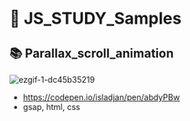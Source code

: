 # 🚀 JS_STUDY_Samples

## 📚 Parallax_scroll_animation

![ezgif-1-dc45b35219](https://user-images.githubusercontent.com/98295182/219847762-c555dbab-1ce7-41f7-823d-c48546244285.gif)


- https://codepen.io/isladjan/pen/abdyPBw
- gsap, html, css

